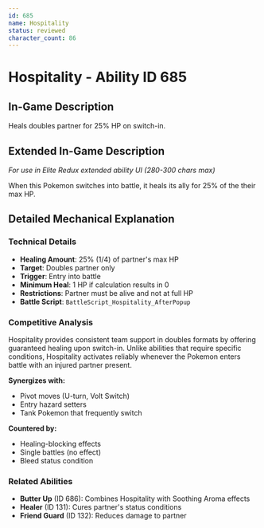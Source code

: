 ```yaml
---
id: 685
name: Hospitality
status: reviewed
character_count: 86
---
```


# Hospitality - Ability ID 685

## In-Game Description
Heals doubles partner for 25% HP on switch-in.  

## Extended In-Game Description
*For use in Elite Redux extended ability UI (280-300 chars max)*

When this Pokemon switches into battle, it heals its ally for 25% of the their max HP. 

## Detailed Mechanical Explanation

### Technical Details

- **Healing Amount**: 25% (1/4) of partner's max HP
- **Target**: Doubles partner only  
- **Trigger**: Entry into battle
- **Minimum Heal**: 1 HP if calculation results in 0
- **Restrictions**: Partner must be alive and not at full HP
- **Battle Script**: `BattleScript_Hospitality_AfterPopup`

### Competitive Analysis

Hospitality provides consistent team support in doubles formats by offering guaranteed healing upon switch-in. Unlike abilities that require specific conditions, Hospitality activates reliably whenever the Pokemon enters battle with an injured partner present.

**Synergizes with:**
- Pivot moves (U-turn, Volt Switch)
- Entry hazard setters
- Tank Pokemon that frequently switch

**Countered by:**
- Healing-blocking effects
- Single battles (no effect)
- Bleed status condition

### Related Abilities

- **Butter Up** (ID 686): Combines Hospitality with Soothing Aroma effects
- **Healer** (ID 131): Cures partner's status conditions
- **Friend Guard** (ID 132): Reduces damage to partner